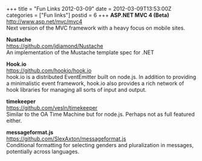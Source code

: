 +++
title = "Fun Links 2012-03-09"
date = 2012-03-09T13:53:00Z
categories = ["Fun links"]
postid = 6
+++
**ASP.NET MVC 4 (Beta)**  
http://www.asp.net/mvc/mvc4  
Next version of the MVC framework with a heavy focus on mobile sites.

**Nustache**  
https://github.com/jdiamond/Nustache  
An implementation of the Mustache template spec for .NET

**Hook.io**  
https://github.com/hookio/hook.io  
hook.io is a distributed EventEmitter built on node.js. In addition to providing a minimalistic event framework, hook.io also provides a rich network of hook libraries for managing all sorts of input and output.

**timekeeper**  
https://github.com/vesln/timekeeper  
Similar to the OA Time Machine but for node.js. Perhaps not as full featured either.

**messageformat.js**  
https://github.com/SlexAxton/messageformat.js  
Conditional formatting for selecting genders and pluralization in messages, potentially across languages.
